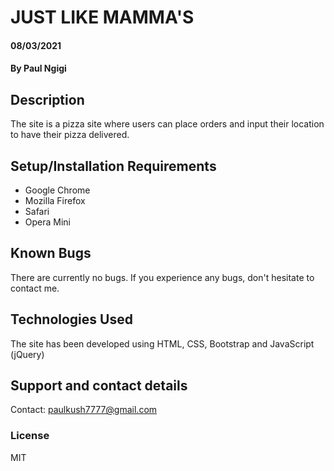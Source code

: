 # JUST LIKE MAMMA'S
#### 08/03/2021
#### By **Paul Ngigi**
## Description
The site is a pizza site where users can place orders and input their location to have their pizza delivered.
## Setup/Installation Requirements
* Google Chrome
* Mozilla Firefox
* Safari
* Opera Mini
## Known Bugs
There are currently no bugs. If you experience any bugs, don't hesitate to contact me.
## Technologies Used
The site has been developed using HTML, CSS, Bootstrap and JavaScript (jQuery)
## Support and contact details
Contact: paulkush7777@gmail.com
### License
MIT